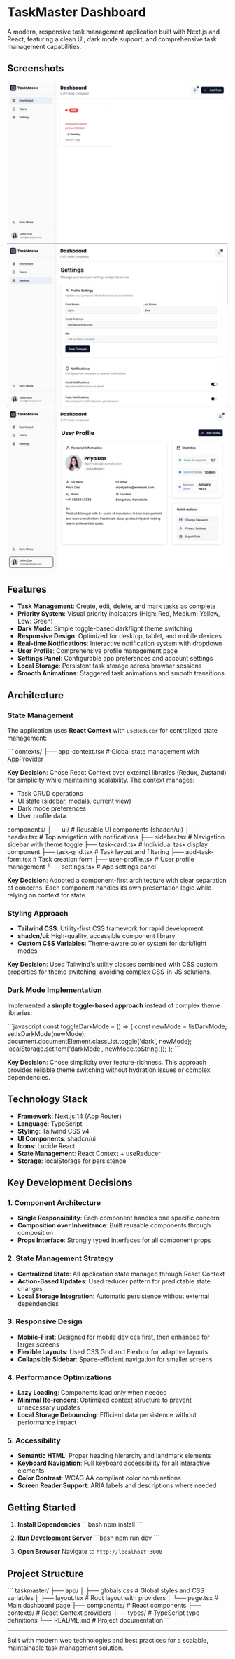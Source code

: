 # TaskMaster Dashboard

A modern, responsive task management application built with Next.js and React, featuring a clean UI, dark mode support, and comprehensive task management capabilities.

## Screenshots

![Dashboard](public/screenshot1.jpg)
![Settings](public/screenshot2.jpg)
![User Profile](public/screenshot3.jpg)


## Features

- **Task Management**: Create, edit, delete, and mark tasks as complete
- **Priority System**: Visual priority indicators (High: Red, Medium: Yellow, Low: Green)
- **Dark Mode**: Simple toggle-based dark/light theme switching
- **Responsive Design**: Optimized for desktop, tablet, and mobile devices
- **Real-time Notifications**: Interactive notification system with dropdown
- **User Profile**: Comprehensive profile management page
- **Settings Panel**: Configurable app preferences and account settings
- **Local Storage**: Persistent task storage across browser sessions
- **Smooth Animations**: Staggered task animations and smooth transitions

## Architecture

### State Management
The application uses **React Context** with `useReducer` for centralized state management:

\`\`\`
contexts/
├── app-context.tsx     # Global state management with AppProvider
\`\`\`

**Key Decision**: Chose React Context over external libraries (Redux, Zustand) for simplicity while maintaining scalability. The context manages:
- Task CRUD operations
- UI state (sidebar, modals, current view)
- Dark mode preferences
- User profile data

components/
├── ui/ # Reusable UI components (shadcn/ui)
├── header.tsx # Top navigation with notifications
├── sidebar.tsx # Navigation sidebar with theme toggle
├── task-card.tsx # Individual task display component
├── task-grid.tsx # Task layout and filtering
├── add-task-form.tsx # Task creation form
├── user-profile.tsx # User profile management
└── settings.tsx # App settings panel

**Key Decision**: Adopted a component-first architecture with clear separation of concerns. Each component handles its own presentation logic while relying on context for state.

### Styling Approach
- **Tailwind CSS**: Utility-first CSS framework for rapid development
- **shadcn/ui**: High-quality, accessible component library
- **Custom CSS Variables**: Theme-aware color system for dark/light modes

**Key Decision**: Used Tailwind's utility classes combined with CSS custom properties for theme switching, avoiding complex CSS-in-JS solutions.

### Dark Mode Implementation
Implemented a **simple toggle-based approach** instead of complex theme libraries:

\`\`\`javascript
const toggleDarkMode = () => {
  const newMode = !isDarkMode;
  setIsDarkMode(newMode);
  document.documentElement.classList.toggle('dark', newMode);
  localStorage.setItem('darkMode', newMode.toString());
};
\`\`\`

**Key Decision**: Chose simplicity over feature-richness. This approach provides reliable theme switching without hydration issues or complex dependencies.

## Technology Stack

- **Framework**: Next.js 14 (App Router)
- **Language**: TypeScript
- **Styling**: Tailwind CSS v4
- **UI Components**: shadcn/ui
- **Icons**: Lucide React
- **State Management**: React Context + useReducer
- **Storage**: localStorage for persistence

## Key Development Decisions

### 1. Component Architecture
- **Single Responsibility**: Each component handles one specific concern
- **Composition over Inheritance**: Built reusable components through composition
- **Props Interface**: Strongly typed interfaces for all component props

### 2. State Management Strategy
- **Centralized State**: All application state managed through React Context
- **Action-Based Updates**: Used reducer pattern for predictable state changes
- **Local Storage Integration**: Automatic persistence without external dependencies

### 3. Responsive Design
- **Mobile-First**: Designed for mobile devices first, then enhanced for larger screens
- **Flexible Layouts**: Used CSS Grid and Flexbox for adaptive layouts
- **Collapsible Sidebar**: Space-efficient navigation for smaller screens

### 4. Performance Optimizations
- **Lazy Loading**: Components load only when needed
- **Minimal Re-renders**: Optimized context structure to prevent unnecessary updates
- **Local Storage Debouncing**: Efficient data persistence without performance impact

### 5. Accessibility
- **Semantic HTML**: Proper heading hierarchy and landmark elements
- **Keyboard Navigation**: Full keyboard accessibility for all interactive elements
- **Color Contrast**: WCAG AA compliant color combinations
- **Screen Reader Support**: ARIA labels and descriptions where needed

## Getting Started

1. **Install Dependencies**
   \`\`\`bash
   npm install
   \`\`\`

2. **Run Development Server**
   \`\`\`bash
   npm run dev
   \`\`\`

3. **Open Browser**
   Navigate to `http://localhost:3000`

## Project Structure

\`\`\`
taskmaster/
├── app/
│   ├── globals.css    # Global styles and CSS variables
│   ├── layout.tsx     # Root layout with providers
│   └── page.tsx       # Main dashboard page
├── components/        # React components
├── contexts/          # React Context providers
├── types/            # TypeScript type definitions
└── README.md         # Project documentation
\`\`\`


---

Built with modern web technologies and best practices for a scalable, maintainable task management solution.
